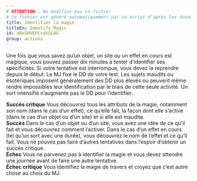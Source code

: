 ```yaml
---
# ATTENTION : Ne modifiez pas ce fichier
# Ce fichier est généré automatiquement par un script d'après les données du module Foundry VTT officiel et de sa traduction
title: Identifier la magie
titleEn: Identify Magic
id: eReSHVEPCsdkSL4G
group: actions
---
```

<p><span id="ctl00_MainContent_DetailedOutput">Une fois que vous savez qu’un objet, un site ou un effet en cours est magique, vous pouvez passer dix minutes à tenter d’identifier ses spécificités. Si votre tentative est interrompue, vous devez la reprendre depuis le début. Le MJ fixe le DD de votre test. Les sujets maudits ou ésotériques imposent généralement des DD plus élevés ou peuvent même rendre impossibles leur identification par le biais de cette seule activité. Un sort intensifié n’augmente pas le DD pour l’identifier.<br></span></p><p><span id="ctl00_MainContent_DetailedOutput"><strong>Succès critique</strong> Vous découvrez tous les attributs de la magie, notamment son nom (dans le cas d’un effet), ce qu’elle fait, la façon dont elle s’active (dans le cas d’un objet ou d’un site) et si elle est maudite.<br><strong>Succès</strong> Dans le cas d’un objet ou d’un site, vous avez une idée de ce qu’il fait et vous découvrez comment l’activer. Dans le cas d’un effet en cours (tel qu’un sort avec une durée), vous découvrez le nom de l’effet et ce qu’il fait. Vous ne pouvez pas faire d’autres tentatives dans l’espoir d’obtenir un succès critique.<br><strong>Échec</strong> Vous ne parvenez pas à identifier la magie et vous devez attendre une journée avant de faire une autre tentative.<br><strong>Échec critique</strong> Vous identifiez la magie de travers et croyez que c’est autre chose au choix du MJ.</span></p>
